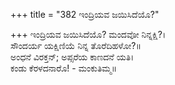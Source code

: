 +++
title = "382 ಇಂದ್ರಿಯವ ಜಯಿಸಿದೆಯೊ?"

+++
ಇಂದ್ರಿಯವ ಜಯಿಸಿದೆಯೊ? ಮಂದವೋ ನಿನ್ನಕ್ಷಿ?।  
ಸೌಂದರ್ಯ ಯಕ್ಷಿಣಿಯೆ ನಿನ್ನ ತೊರೆದಿಹಳೋ?॥  
ಅಂಧನೆ ವಿರಕ್ತನ್; ಅಪ್ಸರೆಯ ಕಾಣದನೆ ಯತಿ।  
ಕಂಡು ಕೆರಳದನಾರೊ! - ಮಂಕುತಿಮ್ಮ॥  
